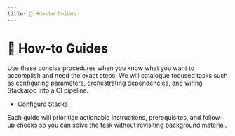 ```yaml
---
title: 🔧 How-to Guides
---
```


# 🔧 How-to Guides

Use these concise procedures when you know what you want to accomplish and need the exact steps. We will catalogue focused tasks such as configuring parameters, orchestrating dependencies, and wiring Stackaroo into a CI pipeline.

- [Configure Stacks](./configure-stacks)

Each guide will prioritise actionable instructions, prerequisites, and follow-up checks so you can solve the task without revisiting background material.
